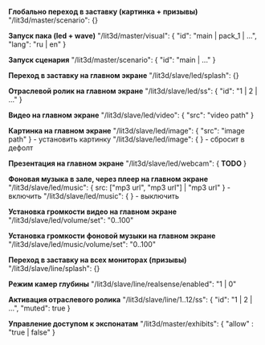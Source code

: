 **Глобально переход в заставку (картинка + призывы)**
"/lit3d/master/scenario": {}

**Запуск пака (led + wave)**
"/lit3d/master/visual": { "id": "main | pack_1 | ...", "lang": "ru | en" }

**Запуск сценария**
"/lit3d/master/scenario": { "id": "main | ..." }

**Переход в заставку на главном экране**
"/lit3d/slave/led/splash": {}

**Отраслевой ролик на главном экране**
"/lit3d/slave/led/ss": { "id": "1 | 2 | ..." }

**Видео на главном экране**
"/lit3d/slave/led/video": { "src": "video path" }

**Картинка на главном экране**
"/lit3d/slave/led/image": { "src": "image path" } - установить картинку
"/lit3d/slave/led/image": { } - сбросит в дефолт

**Презентация на главном экране**
"/lit3d/slave/led/webcam": { **TODO** }

**Фоновая музыка в зале, через плеер на главном экране**
"/lit3d/slave/led/music": { src: ["mp3 url", "mp3 url"] | "mp3 url" } - включить
"/lit3d/slave/led/music": { } - выключить

**Установка громкости видео на главном экране**
"/lit3d/slave/led/volume/set": "0..100"

**Установка громкости фоновой музыки на главном экране**
"/lit3d/slave/led/music/volume/set": "0..100"

**Переход в заставку на всех мониторах (призывы)**
"/lit3d/slave/line/splash": {}

**Режим камер глубины**
"/lit3d/slave/line/realsense/enabled": "1 | 0"

**Активация отраслевого ролика**
"/lit3d/slave/line/1..12/ss": { "id": "1 | 2 | ...", "muted": true }

**Управление доступом к экспонатам**
"/lit3d/master/exhibits": { "allow" : "true | false" }
